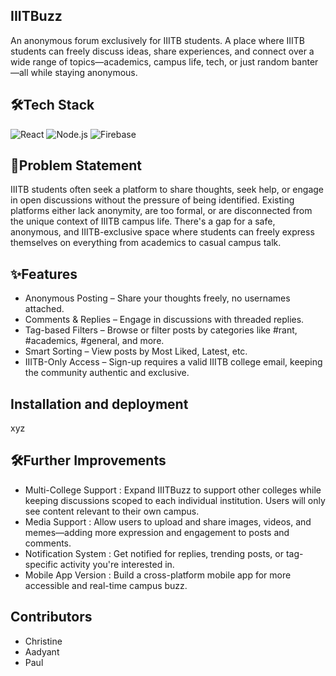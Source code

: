 ## IIITBuzz
An anonymous forum exclusively for IIITB students. A place where IIITB students can freely discuss ideas, share experiences, and connect over a wide range of topics—academics, campus life, tech, or just random banter—all while staying anonymous.
## 🛠️Tech Stack
![React](https://img.shields.io/badge/React-20232A?style=flat&logo=react&logoColor=61DAFB)
![Node.js](https://img.shields.io/badge/Node.js-339933?style=flat&logo=nodedotjs&logoColor=white)
![Firebase](https://img.shields.io/badge/Firebase-FFCA28?style=flat&logo=firebase&logoColor=black)
## 🚩Problem Statement
IIITB students often seek a platform to share thoughts, seek help, or engage in open discussions without the pressure of being identified. Existing platforms either lack anonymity, are too formal, or are disconnected from the unique context of IIITB campus life. There's a gap for a safe, anonymous, and IIITB-exclusive space where students can freely express themselves on everything from academics to casual campus talk.
## ✨Features
- Anonymous Posting – Share your thoughts freely, no usernames attached.
- Comments & Replies – Engage in discussions with threaded replies.
- Tag-based Filters – Browse or filter posts by categories like #rant, #academics, #general, and more.
- Smart Sorting – View posts by Most Liked, Latest, etc.
- IIITB-Only Access – Sign-up requires a valid IIITB college email, keeping the community authentic and exclusive.
## Installation and deployment
xyz
## 🛠️Further Improvements
- Multi-College Support : Expand IIITBuzz to support other colleges while keeping discussions scoped to each individual institution. Users will only see content relevant to their own campus.
- Media Support : Allow users to upload and share images, videos, and memes—adding more expression and engagement to posts and comments.
- Notification System : Get notified for replies, trending posts, or tag-specific activity you're interested in.
- Mobile App Version : Build a cross-platform mobile app for more accessible and real-time campus buzz.
## Contributors
- Christine
- Aadyant
- Paul
